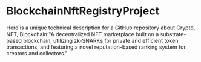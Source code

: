 # BlockchainNftRegistryProject
Here is a unique technical description for a GitHub repository about Crypto, NFT, Blockchain:"A decentralized NFT marketplace built on a substrate-based blockchain, utilizing zk-SNARKs for private and efficient token transactions, and featuring a novel reputation-based ranking system for creators and collectors."
